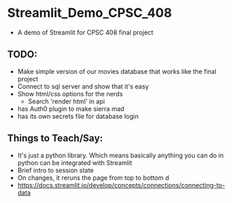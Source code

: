 # Streamlit_Demo_CPSC_408
- A demo of Streamlit for CPSC 408 final project
## TODO:
- Make simple version of our movies database that works like the final project
- Connect to sql server and show that it's easy
- Show html/css options for the nerds
    - Search 'render html' in api
- has Auth0 plugin to make sierra mad
- has its own secrets file for database login
## Things to Teach/Say:
- It's just a python library. Which means basically anything you can do in python can be integrated with Streamlit
- Brief intro to session state
- On changes, it reruns the page from top to bottom d
- https://docs.streamlit.io/develop/concepts/connections/connecting-to-data